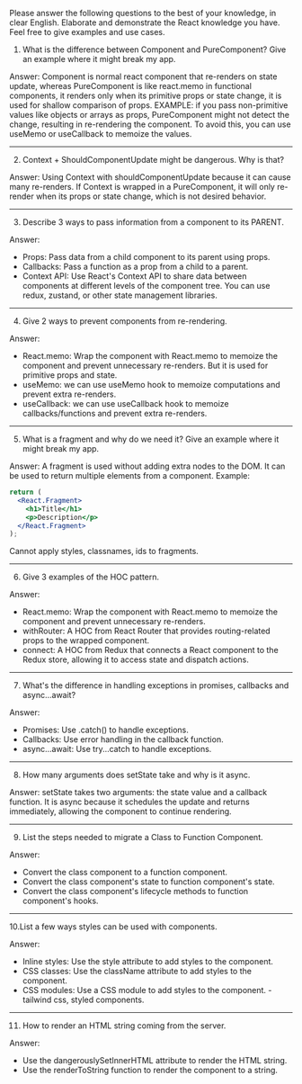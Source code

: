 Please answer the following questions to the best of your knowledge, in clear English. Elaborate
and demonstrate the React knowledge you have. Feel free to give examples and use cases.

1. What is the difference between Component and PureComponent? Give an example where it might break my app.

Answer:
Component is normal react component that re-renders on state update, 
whereas PureComponent is like react.memo in functional components, it renders only when its primitive props or state change, it is used for shallow comparison of props. 
EXAMPLE: if you pass non-primitive values like objects or arrays as props, PureComponent might not detect the change, resulting in re-rendering the component. To avoid this, you can use useMemo or useCallback to memoize the values.

---

2. Context + ShouldComponentUpdate might be dangerous. Why is
that?

Answer:
Using Context with shouldComponentUpdate  because it can cause many re-renders. If Context is wrapped in a PureComponent, it will only re-render when its props or state change, which is not desired behavior.

---

3. Describe 3 ways to pass information from a component to its PARENT.

Answer:
- Props: Pass data from a child component to its parent using props.
- Callbacks: Pass a function as a prop from a child to a parent.
- Context API: Use React's Context API to share data between components at different levels of the component tree. You can use redux, zustand, or other state management libraries.

---

4. Give 2 ways to prevent components from re-rendering.

Answer: 
- React.memo: Wrap the component with React.memo to memoize the component and prevent unnecessary re-renders. But it is used for primitive props and state.
- useMemo: we can use useMemo hook to memoize computations and prevent extra re-renders.
- useCallback: we can use useCallback hook to memoize callbacks/functions and prevent extra re-renders.

---

5. What is a fragment and why do we need it? Give an example where it might break my app.

Answer:
A fragment is used without adding extra nodes to the DOM. It can be used to return multiple elements from a component.
Example:
```jsx
return (
  <React.Fragment>
    <h1>Title</h1>
    <p>Description</p>
  </React.Fragment>
);  
```
Cannot apply styles, classnames, ids to fragments.

---

6. Give 3 examples of the HOC pattern.

Answer:
-  React.memo: Wrap the component with React.memo to memoize the component and prevent unnecessary re-renders.
-  withRouter: A HOC from React Router that provides routing-related props to the wrapped component.
-  connect: A HOC from Redux that connects a React component to the Redux store, allowing it to access state and dispatch actions.

---

7. What's the difference in handling exceptions in promises, callbacks and async...await?  

Answer:
- Promises: Use .catch() to handle exceptions.
- Callbacks: Use error handling in the callback function.
- async...await: Use try...catch to handle exceptions.

---

8. How many arguments does setState take and why is it async.

Answer:
setState takes two arguments: the state value and a callback function. It is async because it schedules the update and returns immediately, allowing the component to continue rendering.

---

9. List the steps needed to migrate a Class to Function
Component.

Answer:
- Convert the class component to a function component.
- Convert the class component's state to function component's state.
- Convert the class component's lifecycle methods to function component's hooks.

---

10.List a few ways styles can be used with components.

Answer:
- Inline styles: Use the style attribute to add styles to the component.
- CSS classes: Use the className attribute to add styles to the component.
- CSS modules: Use a CSS module to add styles to the component. - tailwind css, styled components.

---

11. How to render an HTML string coming from the server.

Answer:
- Use the dangerouslySetInnerHTML attribute to render the HTML string.
- Use the renderToString function to render the component to a string.
